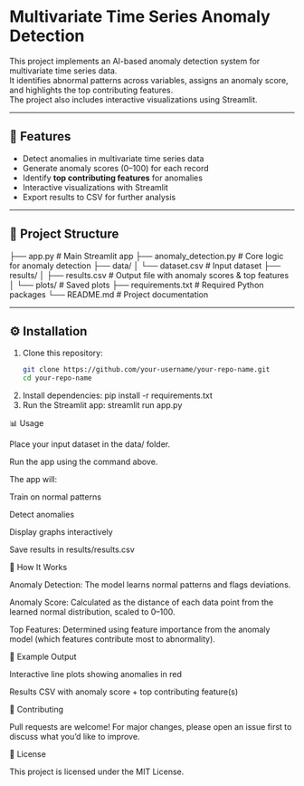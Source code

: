 # Multivariate Time Series Anomaly Detection

This project implements an AI-based anomaly detection system for multivariate time series data.  
It identifies abnormal patterns across variables, assigns an anomaly score, and highlights the top contributing features.  
The project also includes interactive visualizations using Streamlit.

---

## 🚀 Features
- Detect anomalies in multivariate time series data  
- Generate anomaly scores (0–100) for each record  
- Identify **top contributing features** for anomalies  
- Interactive visualizations with Streamlit  
- Export results to CSV for further analysis  

---

## 📂 Project Structure
├── app.py # Main Streamlit app
├── anomaly_detection.py # Core logic for anomaly detection
├── data/
│ └── dataset.csv # Input dataset
├── results/
│ ├── results.csv # Output file with anomaly scores & top features
│ └── plots/ # Saved plots
├── requirements.txt # Required Python packages
└── README.md # Project documentation


---

## ⚙️ Installation

1. Clone this repository:
   ```bash
   git clone https://github.com/your-username/your-repo-name.git
   cd your-repo-name
2. Install dependencies:
   pip install -r requirements.txt
3. Run the Streamlit app:
   streamlit run app.py

📊 Usage

Place your input dataset in the data/ folder.

Run the app using the command above.

The app will:

Train on normal patterns

Detect anomalies

Display graphs interactively

Save results in results/results.csv

🧠 How It Works

Anomaly Detection: The model learns normal patterns and flags deviations.

Anomaly Score: Calculated as the distance of each data point from the learned normal distribution, scaled to 0–100.

Top Features: Determined using feature importance from the anomaly model (which features contribute most to abnormality).

📌 Example Output

Interactive line plots showing anomalies in red

Results CSV with anomaly score + top contributing feature(s)

🤝 Contributing

Pull requests are welcome! For major changes, please open an issue first to discuss what you’d like to improve.

📜 License

This project is licensed under the MIT License.

